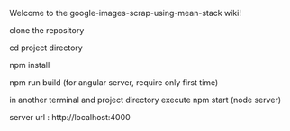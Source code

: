 <p>Welcome to the google-images-scrap-using-mean-stack wiki!</p>
<p>clone the repository</p>
<p>cd project directory</p>
<p>npm install</p>
<p>npm run build (for angular server, require only first time)</p>
<p>in another terminal and project directory execute npm start (node server)</p>
<p>server url : http://localhost:4000</p>
